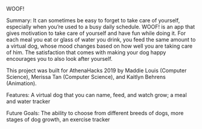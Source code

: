 WOOF!


Summary:
It can sometimes be easy to forget to take care of yourself, especially when you’re used to a busy daily schedule. WOOF! is an app that gives motivation to take care of yourself and have fun while doing it. For each meal you eat or glass of water you drink, you feed the same amount to a virtual dog, whose mood changes based on how well you are taking care of him. The satisfaction that comes with making your dog happy encourages you to also look after yourself.

This project was built for AthenaHacks 2019 by Maddie Louis (Computer Science), Merissa Tan (Computer Science), and Kaitlyn Behrens (Animation).



Features: A virtual dog that you can name, feed, and watch grow; a meal and water tracker


Future Goals:
The ability to choose from different breeds of dogs, more stages of dog growth, an exercise tracker 
